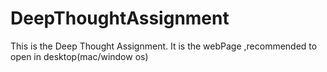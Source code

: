 # DeepThoughtAssignment
This is the Deep Thought Assignment. It is the webPage ,recommended to open in desktop(mac/window os)
